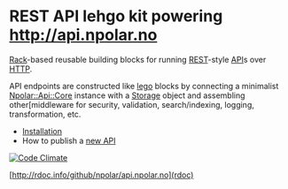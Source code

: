 # REST API lehgo kit powering http://api.npolar.no

[Rack](https://github.com/rack/rack)-based reusable building blocks for running [REST](http://en.wikipedia.org/wiki/Representational_state_transfer)-style [API](http://en.wikipedia.org/wiki/Application_programming_interface)s
over [HTTP](http://www.w3.org/Protocols/rfc2616/rfc2616.html).

API endpoints are constructed like [lego](http://lego.dk) blocks by connecting a minimalist [Npolar::Api::Core](https://github.com/npolar/api.npolar.no/wiki/Core) instance with a [Storage](https://github.com/npolar/api.npolar.no/wiki/Storage) object and assembling
other[middleware for security, validation, search/indexing, logging, transformation, etc.

* [Installation](https://github.com/npolar/api.npolar.no/wiki/Install)
* How to publish a [new API](https://github.com/npolar/api.npolar.no/wiki/New-API)

[![Code Climate](https://codeclimate.com/github/npolar/api.npolar.no.png)](https://codeclimate.com/github/npolar/api.npolar.no)

[http://rdoc.info/github/npolar/api.npolar.no](rdoc)
